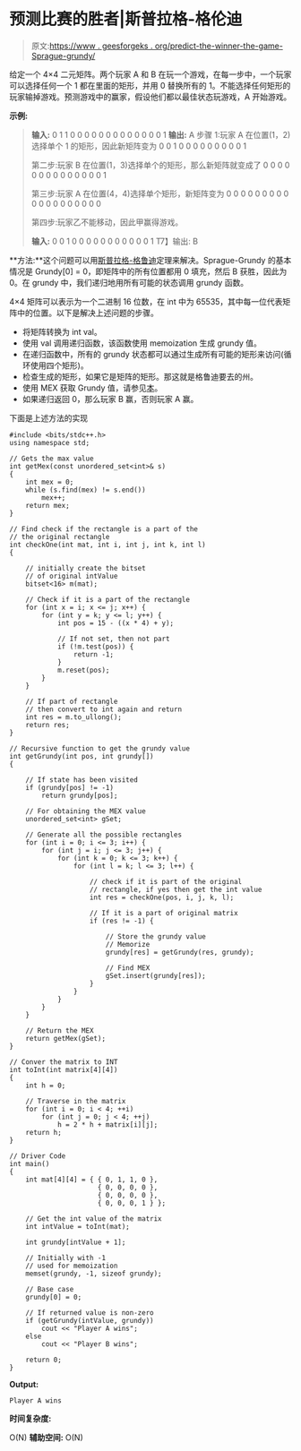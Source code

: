 # 预测比赛的胜者|斯普拉格-格伦迪

> 原文:[https://www . geesforgeks . org/predict-the-winner-the-game-Sprague-grundy/](https://www.geeksforgeeks.org/predict-the-winner-of-the-game-sprague-grundy/)

给定一个 4×4 二元矩阵。两个玩家 A 和 B 在玩一个游戏，在每一步中，一个玩家可以选择任何一个 1 都在里面的矩形，并用 0 替换所有的 1。不能选择任何矩形的玩家输掉游戏。预测游戏中的赢家，假设他们都以最佳状态玩游戏，A 开始游戏。

**示例:**

> **输入:**
> 0 1 1 0
> 0 0 0 0 0
> 0 0 0 0
> 0 0 0 1
> **输出:** A
> 步骤 1:玩家 A 在位置(1，2)选择单个 1 的矩形，因此新矩阵变为
> 0 0 1 0
> 0 0 0
> 0 0 0
> 0 0 1
> 
> 第二步:玩家 B 在位置(1，3)选择单个的矩形，那么新矩阵就变成了
> 0 0 0 0
> 0 0 0 0
> 0 0 0
> 0 0 0 1
> 
> 第三步:玩家 A 在位置(4，4)选择单个矩形，新矩阵变为
> 0 0 0 0
> 0 0 0 0
> 0 0 0 0
> 0 0 0 0 0 0 0
> 
> 第四步:玩家乙不能移动，因此甲赢得游戏。
> 
> **输入:**
> 0 0 1 0
> 0 0 0 0
> 0 0 0 0
> 0 0 1
> T7】输出: B

**方法:**这个问题可以用[斯普拉格-格鲁迪](https://www.geeksforgeeks.org/combinatorial-game-theory-set-4-sprague-grundy-theorem/)定理来解决。Sprague-Grundy 的基本情况是 Grundy[0] = 0，即矩阵中的所有位置都用 0 填充，然后 B 获胜，因此为 0。在 grundy 中，我们递归地用所有可能的状态调用 grundy 函数。

4×4 矩阵可以表示为一个二进制 16 位数，在 int 中为 65535，其中每一位代表矩阵中的位置。以下是解决上述问题的步骤。

*   将矩阵转换为 int val。
*   使用 val 调用递归函数，该函数使用 memoization 生成 grundy 值。
*   在递归函数中，所有的 grundy 状态都可以通过生成所有可能的矩形来访问(循环使用四个矩形)。
*   检查生成的矩形，如果它是矩阵的矩形。那这就是格鲁迪要去的州。
*   使用 MEX 获取 Grundy 值，请参见[本](https://www.geeksforgeeks.org/combinatorial-game-theory-set-4-sprague-grundy-theorem/)。
*   如果递归返回 0，那么玩家 B 赢，否则玩家 A 赢。

下面是上述方法的实现

```
#include <bits/stdc++.h>
using namespace std;

// Gets the max value
int getMex(const unordered_set<int>& s)
{
    int mex = 0;
    while (s.find(mex) != s.end())
        mex++;
    return mex;
}

// Find check if the rectangle is a part of the
// the original rectangle
int checkOne(int mat, int i, int j, int k, int l)
{

    // initially create the bitset
    // of original intValue
    bitset<16> m(mat);

    // Check if it is a part of the rectangle
    for (int x = i; x <= j; x++) {
        for (int y = k; y <= l; y++) {
            int pos = 15 - ((x * 4) + y);

            // If not set, then not part
            if (!m.test(pos)) {
                return -1;
            }
            m.reset(pos);
        }
    }

    // If part of rectangle
    // then convert to int again and return
    int res = m.to_ullong();
    return res;
}

// Recursive function to get the grundy value
int getGrundy(int pos, int grundy[])
{

    // If state has been visited
    if (grundy[pos] != -1)
        return grundy[pos];

    // For obtaining the MEX value
    unordered_set<int> gSet;

    // Generate all the possible rectangles
    for (int i = 0; i <= 3; i++) {
        for (int j = i; j <= 3; j++) {
            for (int k = 0; k <= 3; k++) {
                for (int l = k; l <= 3; l++) {

                    // check if it is part of the original
                    // rectangle, if yes then get the int value
                    int res = checkOne(pos, i, j, k, l);

                    // If it is a part of original matrix
                    if (res != -1) {

                        // Store the grundy value
                        // Memorize
                        grundy[res] = getGrundy(res, grundy);

                        // Find MEX
                        gSet.insert(grundy[res]);
                    }
                }
            }
        }
    }

    // Return the MEX
    return getMex(gSet);
}

// Conver the matrix to INT
int toInt(int matrix[4][4])
{
    int h = 0;

    // Traverse in the matrix
    for (int i = 0; i < 4; ++i)
        for (int j = 0; j < 4; ++j)
            h = 2 * h + matrix[i][j];
    return h;
}

// Driver Code
int main()
{
    int mat[4][4] = { { 0, 1, 1, 0 },
                      { 0, 0, 0, 0 },
                      { 0, 0, 0, 0 },
                      { 0, 0, 0, 1 } };

    // Get the int value of the matrix
    int intValue = toInt(mat);

    int grundy[intValue + 1];

    // Initially with -1
    // used for memoization
    memset(grundy, -1, sizeof grundy);

    // Base case
    grundy[0] = 0;

    // If returned value is non-zero
    if (getGrundy(intValue, grundy))
        cout << "Player A wins";
    else
        cout << "Player B wins";

    return 0;
}
```

**Output:**

```
Player A wins

```

**时间复杂度:**

O(N)
**辅助空间:** O(N)